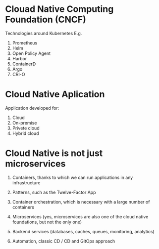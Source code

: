 # Clouad Native Computing Foundation (CNCF)

Technologies around Kubernetes E.g.

1) Prometheus
2) Helm
3) Open Policy Agent
4) Harbor
5) ContainerD
6) Argo
7) CRI-O


# Cloud Native Aplication

Application developed for: 

1) Cloud
2) On-premise
3) Privete cloud
4) Hybrid cloud

# Cloud Native is not just microservices

1) Containers, thanks to which we can run applications in
any infrastructure

2) Patterns, such as the Twelve-Factor App

3) Container orchestration, which is necessary with a large
number of containers

4) Microservices (yes, microservices are also one of the
cloud native foundations, but not the only one)

5) Backend services (databases, caches, queues, monitoring,
analytics)

6) Automation, classic CD / CD and GitOps approach